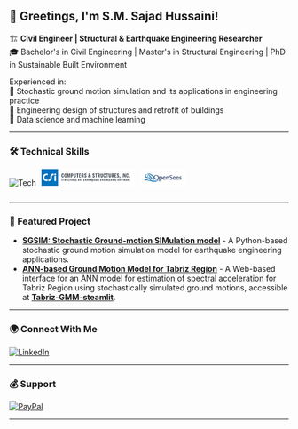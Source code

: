 ## 🤝 Greetings, I'm S.M. Sajad Hussaini!

🏗️ **Civil Engineer | Structural & Earthquake Engineering Researcher**  
🎓 Bachelor's in Civil Engineering | Master's in Structural Engineering | PhD in Sustainable Built Environment  

Experienced in:  
🔹 Stochastic ground motion simulation and its applications in engineering practice  
🔹 Engineering design of structures and retrofit of buildings  
🔹 Data science and machine learning  

---

### 🛠️ Technical Skills
<img src="https://skillicons.dev/icons?i=python,git,github&theme=dark" alt="Tech" style="display: inline-block; height: 30px; margin-right: 10px;"><img src="./logo-csiamerica.svg" alt="ETABS" style="display: inline-block; height: 30px; margin-right: 10px;"><img src="./logo-opensees.jpg" alt="OpenSees" style="display: inline-block; height: 30px;">

---

### 📌 Featured Project

- [**SGSIM: Stochastic Ground-motion SIMulation model**](https://github.com/sajad-hussaini/SGSIM) - A Python-based stochastic ground motion simulation model for earthquake engineering applications.
- [**ANN-based Ground Motion Model for Tabriz Region**](https://github.com/sajad-hussaini/Tabriz-GMM-ANN) - A Web-based interface for an ANN model for estimation of spectral acceleration for Tabriz Region using stochastically simulated ground motions, accessible at [**Tabriz-GMM-steamlit**](https://tabriz-gmm-ann.streamlit.app/).

---

### 🌍 Connect With Me

[![LinkedIn](https://img.shields.io/badge/LinkedIn-%230A66C2.svg?&style=for-the-badge&logo=linkedin&logoColor=white)](https://www.linkedin.com/in/sajadhussaini)

---

### 💰 Support

[![PayPal](https://img.shields.io/badge/PayPal-00457C?style=for-the-badge&logo=paypal&logoColor=white)](https://www.paypal.com/paypalme/sajadhussaini)


---
